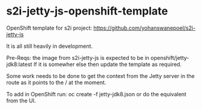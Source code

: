 # s2i-jetty-js-openshift-template

OpenShift template for s2i project: https://github.com/yohanswanepoel/s2i-jetty-js

It is all still heavily in development.

Pre-Reqs: the image from s2i-jetty-js is expected to be in openshift/jetty-jdk8:latest If it is somewher else then update the template as required.

Some work needs to be done to get the context from the Jetty server in the route as it points to the / at the moment.

To add in OpenShift run: oc create -f jetty-jdk8.json or do the equivalent from the UI.
